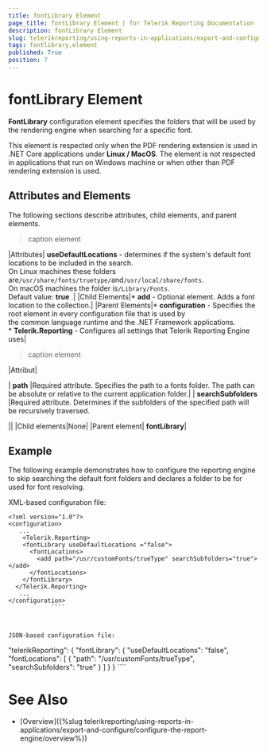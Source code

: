 ```yaml
---
title: fontLibrary Element
page_title: fontLibrary Element | for Telerik Reporting Documentation
description: fontLibrary Element
slug: telerikreporting/using-reports-in-applications/export-and-configure/configure-the-report-engine/fontlibrary-element
tags: fontlibrary,element
published: True
position: 7
---
```


# fontLibrary Element



__FontLibrary__ configuration element specifies the folders that will be used by the rendering engine when searching for a specific font.
      

This element is respected only when the PDF rendering extension is used in .NET Core applications under __Linux / MacOS__.
        The element is not respected in applications that run on Windows machine or when other than PDF rendering extension is used.
      

## Attributes and Elements

The following sections describe attributes, child elements, and parent elements.


>caption <fontLibrary> element


|Attributes| __useDefaultLocations__ - determines if the system's default font locations to be included in the search.<br/>                On Linux machines these folders are`/usr/share/fonts/truetype/`and`/usr/local/share/fonts`.<br/>                On macOS machines the folder is`/Library/Fonts`.<br/>                Default value: __true__ .|
|Child Elements|*  __add__ - Optional element. Adds a font location to the collection.|
|Parent Elements|*  __configuration__ - Specifies the root element in every configuration file that is used by<br/>                    the common language runtime and the .NET Framework applications.<br/>*  __Telerik.Reporting__ - Configures all settings that Telerik Reporting Engine uses|





>caption <add> element


|Attribut|



| __path__ |Required attribute. Specifies the path to a fonts folder. The path can be absolute or relative to the current application folder.|
| __searchSubfolders__ |Required attribute. Determines if the subfolders of the specified path will be recursively traversed.


||
|Child elements|None|
|Parent element| __fontLibrary__|




## Example

The following example demonstrates how to configure the reporting engine to skip searching the default font folders and declares a folder to be for used for font resolving.
        

XML-based configuration file:

````
<?xml version="1.0"?>
<configuration>
   ...
	<Telerik.Reporting>
    <fontLibrary useDefaultLocations ="false">
      <fontLocations>
        <add path="/usr/customFonts/trueType" searchSubfolders="true"></add>
      </fontLocations>
    </fontLibrary> 	
  </Telerik.Reporting>
   ...
</configuration>
  			````



JSON-based configuration file:

````
  "telerikReporting": {
    "fontLibrary": {
      "useDefaultLocations": "false",
      "fontLocations": [
        {
          "path": "/usr/customFonts/trueType",
          "searchSubfolders": "true"
        }
      ]
    }
  }
  			````



# See Also

 * [Overview]({%slug telerikreporting/using-reports-in-applications/export-and-configure/configure-the-report-engine/overview%})
